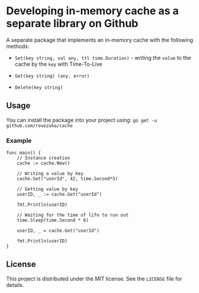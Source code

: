 # Developing in-memory cache as a separate library on Github

A separate package that implements an in-memory cache with the following methods:

- `Set(key string, val any, ttl time.Duration)` - writing the `value` to the cache by the `key` with Time-To-Live

- `Get(key string) (any, error)`

- `Delete(key string)`

## Usage

You can install the package into your project using:
`go get -u github.com/rovezuka/cache`

### Example
```
func main() {
	// Instance creation
	cache := cache.New()

	// Writing a value by key
	cache.Set("userId", 42, time.Second*5)

	// Getting value by key
	userID, _ := cache.Get("userId")

	fmt.Println(userID)

	// Waiting for the time of life to run out
	time.Sleep(time.Second * 6)

	userID, _ = cache.Get("userId")

	fmt.Println(userID)
}
```

## License
This project is distributed under the MIT license. See the `LICENSE` file for details.
